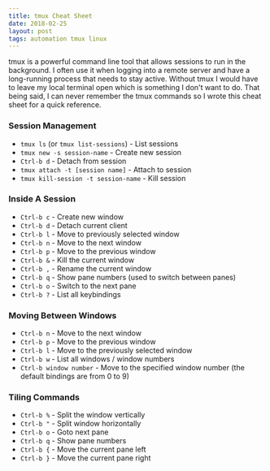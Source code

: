 ```yaml
---
title: tmux Cheat Sheet
date: 2018-02-25
layout: post
tags: automation tmux linux
---
```


tmux is a powerful command line tool that allows sessions to run in the background.  I often use it when logging into a remote server and have a long-running process that needs to stay active. Without tmux I would have to leave my local terminal open which is something I don't want to do.  That being said, I can never remember the tmux commands so I wrote this cheat sheet for a quick reference.

### Session Management 
- `tmux ls` (or `tmux list-sessions`) - List sessions 
- `tmux new -s session-name` - Create new session
- `Ctrl-b d` - Detach from session 
- `tmux attach -t [session name]` - Attach to session 
- `tmux kill-session -t session-name` - Kill session

### Inside A Session
- `Ctrl-b c` - Create new window 
- `Ctrl-b d` - Detach current client 
- `Ctrl-b l` - Move to previously selected window 
- `Ctrl-b n` - Move to the next window 
- `Ctrl-b p` - Move to the previous window 
- `Ctrl-b &` - Kill the current window 
- `Ctrl-b ,` - Rename the current window 
- `Ctrl-b q` - Show pane numbers (used to switch between panes) 
- `Ctrl-b o` - Switch to the next pane 
- `Ctrl-b ?` - List all keybindings 


### Moving Between Windows
- `Ctrl-b n` - Move to the next window
- `Ctrl-b p` - Move to the previous window
- `Ctrl-b l` - Move to the previously selected window
- `Ctrl-b w` - List all windows / window numbers
- `Ctrl-b window number` - Move to the specified window number (the default bindings are from 0 to 9) 


### Tiling Commands 
- `Ctrl-b %` - Split the window vertically
- `Ctrl-b "` - Split window horizontally
- `Ctrl-b o` - Goto next pane
- `Ctrl-b q` - Show pane numbers
- `Ctrl-b {` - Move the current pane left 
- `Ctrl-b }` - Move the current pane right

